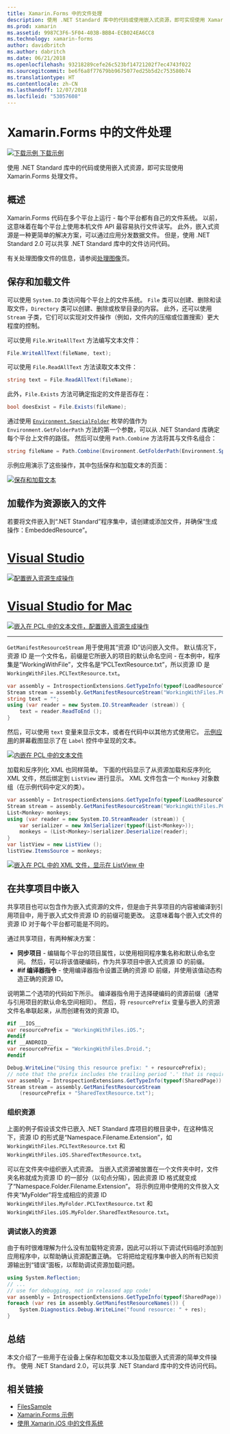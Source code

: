 ```yaml
---
title: Xamarin.Forms 中的文件处理
description: 使用 .NET Standard 库中的代码或使用嵌入式资源，即可实现使用 Xamarin.Forms 处理文件。
ms.prod: xamarin
ms.assetid: 9987C3F6-5F04-403B-BBB4-ECB024EA6CC8
ms.technology: xamarin-forms
author: davidbritch
ms.author: dabritch
ms.date: 06/21/2018
ms.openlocfilehash: 93218289cefe26c523bf14721202f7ec4743f022
ms.sourcegitcommit: be6f6a8f77679bb9675077ed25b5d2c753580b74
ms.translationtype: HT
ms.contentlocale: zh-CN
ms.lasthandoff: 12/07/2018
ms.locfileid: "53057608"
---
```

# <a name="file-handling-in-xamarinforms"></a>Xamarin.Forms 中的文件处理

[![下载示例](~/media/shared/download.png) 下载示例](https://developer.xamarin.com/samples/xamarin-forms/WorkingWithFiles/)

使用 .NET Standard 库中的代码或使用嵌入式资源，即可实现使用 Xamarin.Forms 处理文件。

## <a name="overview"></a>概述

Xamarin.Forms 代码在多个平台上运行 - 每个平台都有自己的文件系统。 以前，这意味着在每个平台上使用本机文件 API 最容易执行文件读写。 此外，嵌入式资源是一种更简单的解决方案，可以通过应用分发数据文件。 但是，使用 .NET Standard 2.0 可以共享 .NET Standard 库中的文件访问代码。

有关处理图像文件的信息，请参阅[处理图像](~/xamarin-forms/user-interface/images.md)页。

<a name="Loading_and_Saving_Files" />

## <a name="saving-and-loading-files"></a>保存和加载文件

可以使用 `System.IO` 类访问每个平台上的文件系统。 `File` 类可以创建、删除和读取文件，`Directory` 类可以创建、删除或枚举目录的内容。 此外，还可以使用 `Stream` 子类，它们可以实现对文件操作（例如，文件内的压缩或位置搜索）更大程度的控制。

可以使用 `File.WriteAllText` 方法编写文本文件：

```csharp
File.WriteAllText(fileName, text);
```

可以使用 `File.ReadAllText` 方法读取文本文件：

```csharp
string text = File.ReadAllText(fileName);
```

此外，`File.Exists` 方法可确定指定的文件是否存在：

```csharp
bool doesExist = File.Exists(fileName);
```

通过使用 [`Environment.SpecialFolder`](xref:System.Environment.SpecialFolder) 枚举的值作为 `Environment.GetFolderPath` 方法的第一个参数，可以从 .NET Standard 库确定每个平台上文件的路径。 然后可以使用 `Path.Combine` 方法将其与文件名组合：

```csharp
string fileName = Path.Combine(Environment.GetFolderPath(Environment.SpecialFolder.LocalApplicationData), "temp.txt");
```

示例应用演示了这些操作，其中包括保存和加载文本的页面：

[![保存和加载文本](files-images/saveandload-sml.png "在应用中保存和加载文件")](files-images/saveandload.png#lightbox "Saving and Loading Files in App")

<a name="Loading_Files_Embedded_as_Resources" />

## <a name="loading-files-embedded-as-resources"></a>加载作为资源嵌入的文件

若要将文件嵌入到“.NET Standard”程序集中，请创建或添加文件，并确保“生成操作：EmbeddedResource”。

# <a name="visual-studiotabwindows"></a>[Visual Studio](#tab/windows)

[![配置嵌入资源生成操作](files-images/vs-embeddedresource-sml.png "设置 EmbeddedResource BuildAction")](files-images/vs-embeddedresource.png#lightbox "Setting EmbeddedResource BuildAction")

# <a name="visual-studio-for-mactabmacos"></a>[Visual Studio for Mac](#tab/macos)

[![嵌入在 PCL 中的文本文件，配置嵌入资源生成操作](files-images/xs-embeddedresource-sml.png "设置 EmbeddedResource BuildAction")](files-images/xs-embeddedresource.png#lightbox "Setting EmbeddedResource BuildAction")

-----

`GetManifestResourceStream` 用于使用其“资源 ID”访问嵌入文件。 默认情况下，资源 ID 是一个文件名，前缀是它所嵌入的项目的默认命名空间 - 在本例中，程序集是“WorkingWithFile”，文件名是“PCLTextResource.txt”，所以资源 ID 是 `WorkingWithFiles.PCLTextResource.txt`。

```csharp
var assembly = IntrospectionExtensions.GetTypeInfo(typeof(LoadResourceText)).Assembly;
Stream stream = assembly.GetManifestResourceStream("WorkingWithFiles.PCLTextResource.txt");
string text = "";
using (var reader = new System.IO.StreamReader (stream)) {
    text = reader.ReadToEnd ();
}
```

然后，可以使用 `text` 变量来显示文本，或者在代码中以其他方式使用它。 [示例应用](https://developer.xamarin.com/samples/xamarin-forms/WorkingWithFiles/)的屏幕截图显示了在 `Label` 控件中呈现的文本。

 [![内嵌在 PCL 中的文本文件](files-images/pcltext-sml.png "内嵌在 PCL 中的文本文件显示在应用中")](files-images/pcltext.png#lightbox "Embedded Text File in PCL Displayed in App")

加载和反序列化 XML 也同样简单。 下面的代码显示了从资源加载和反序列化 XML 文件，然后绑定到 `ListView` 进行显示。 XML 文件包含一个 `Monkey` 对象数组（在示例代码中定义的类）。

```csharp
var assembly = IntrospectionExtensions.GetTypeInfo(typeof(LoadResourceText)).Assembly;
Stream stream = assembly.GetManifestResourceStream("WorkingWithFiles.PCLXmlResource.xml");
List<Monkey> monkeys;
using (var reader = new System.IO.StreamReader (stream)) {
    var serializer = new XmlSerializer(typeof(List<Monkey>));
    monkeys = (List<Monkey>)serializer.Deserialize(reader);
}
var listView = new ListView ();
listView.ItemsSource = monkeys;
```

 [![嵌入在 PCL 中的 XML 文件，显示在 ListView 中](files-images/pclxml-sml.png "PCL 中的嵌入 XML 文件，显示在 ListView 中")](files-images/pclxml.png#lightbox "Embedded XML File in PCL Displayed in ListView")

<a name="Embedding_in_Shared_Projects" />

## <a name="embedding-in-shared-projects"></a>在共享项目中嵌入

共享项目也可以包含作为嵌入式资源的文件，但是由于共享项目的内容被编译到引用项目中，用于嵌入式文件资源 ID 的前缀可能更改。 这意味着每个嵌入式文件的资源 ID 对于每个平台都可能是不同的。

通过共享项目，有两种解决方案：

-  **同步项目** - 编辑每个平台的项目属性，以使用相同程序集名称和默认命名空间。 然后，可以将该值硬编码，作为共享项目中嵌入式资源 ID 的前缀。
-  **#if 编译器指令** - 使用编译器指令设置正确的资源 ID 前缀，并使用该值动态构造正确的资源 ID。


说明第二个选项的代码如下所示。 编译器指令用于选择硬编码的资源前缀（通常与引用项目的默认命名空间相同）。 然后，将 `resourcePrefix` 变量与嵌入的资源文件名串联起来，从而创建有效的资源 ID。

```csharp
#if __IOS__
var resourcePrefix = "WorkingWithFiles.iOS.";
#endif
#if __ANDROID__
var resourcePrefix = "WorkingWithFiles.Droid.";
#endif

Debug.WriteLine("Using this resource prefix: " + resourcePrefix);
// note that the prefix includes the trailing period '.' that is required
var assembly = IntrospectionExtensions.GetTypeInfo(typeof(SharedPage)).Assembly;
Stream stream = assembly.GetManifestResourceStream
    (resourcePrefix + "SharedTextResource.txt");
```

<a name="Organizing_Resources" />

### <a name="organizing-resources"></a>组织资源

上面的例子假设该文件已嵌入 .NET Standard 库项目的根目录中，在这种情况下，资源 ID 的形式是“Namespace.Filename.Extension”，如 `WorkingWithFiles.PCLTextResource.txt` 和 `WorkingWithFiles.iOS.SharedTextResource.txt`。

可以在文件夹中组织嵌入式资源。 当嵌入式资源被放置在一个文件夹中时，文件夹名称就成为资源 ID 的一部分（以句点分隔），因此资源 ID 格式就变成了“Namespace.Folder.Filename.Extension”。 将示例应用中使用的文件放入文件夹“MyFolder”将生成相应的资源 ID `WorkingWithFiles.MyFolder.PCLTextResource.txt` 和 `WorkingWithFiles.iOS.MyFolder.SharedTextResource.txt`。

<a name="Debugging_Embedded_Resources" />

### <a name="debugging-embedded-resources"></a>调试嵌入的资源

由于有时很难理解为什么没有加载特定资源，因此可以将以下调试代码临时添加到应用程序中，以帮助确认资源配置正确。 它将把给定程序集中嵌入的所有已知资源输出到“错误”面板，以帮助调试资源加载问题。

```csharp
using System.Reflection;
// ...
// use for debugging, not in released app code!
var assembly = IntrospectionExtensions.GetTypeInfo(typeof(SharedPage)).Assembly;
foreach (var res in assembly.GetManifestResourceNames()) {
    System.Diagnostics.Debug.WriteLine("found resource: " + res);
}
```

## <a name="summary"></a>总结

本文介绍了一些用于在设备上保存和加载文本以及加载嵌入式资源的简单文件操作。 使用 .NET Standard 2.0，可以共享 .NET Standard 库中的文件访问代码。

## <a name="related-links"></a>相关链接

- [FilesSample](https://developer.xamarin.com/samples/xamarin-forms/WorkingWithFiles/)
- [Xamarin.Forms 示例](https://github.com/xamarin/xamarin-forms-samples)
- [使用 Xamarin.iOS 中的文件系统](~/ios/app-fundamentals/file-system.md)

